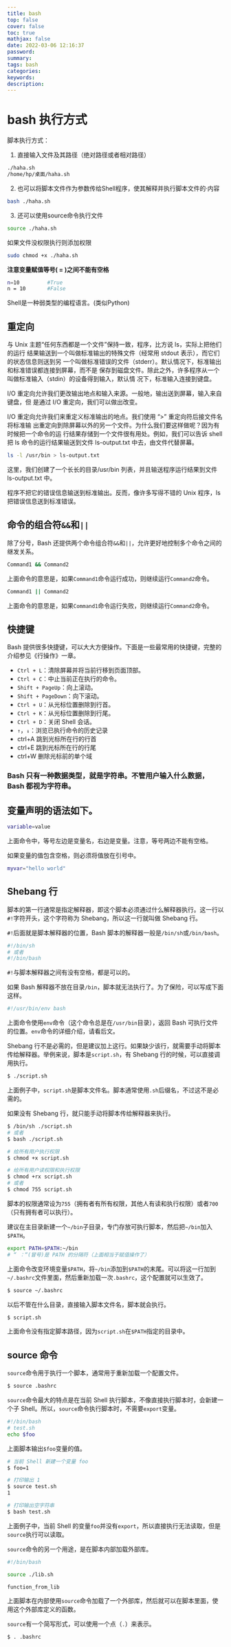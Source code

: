 ```yaml
---
title: bash
top: false
cover: false
toc: true
mathjax: false
date: 2022-03-06 12:16:37
password:
summary:
tags: bash 
categories:
keywords:
description:
---
```


# bash 执行方式
脚本执行方式：
1. 直接输入文件及其路径（绝对路径或者相对路径）
```bash
./haha.sh   
/home/hp/桌面/haha.sh
```
2. 也可以将脚本文件作为参数传给Shell程序，使其解释并执行脚本文件的·内容
```sh
bash ./haha.sh
```
3. 还可以使用source命令执行文件
```sh
source ./haha.sh
```
如果文件没权限执行则添加权限
```sh
sudo chmod +x ./haha.sh
```
**注意变量赋值等号( = )之间不能有空格**
```sh
n=10         #True
n = 10       #False
```
Shell是一种弱类型的编程语言。(类似Python)

## 重定向

与 Unix 主题“任何东西都是一个文件”保持一致，程序，比方说 ls，实际上把他们的运行
结果输送到一个叫做标准输出的特殊文件（经常用 stdout 表示），而它们的状态信息则送到另
一个叫做标准错误的文件（stderr）。默认情况下，标准输出和标准错误都连接到屏幕，而不是
保存到磁盘文件。除此之外，许多程序从一个叫做标准输入（stdin）的设备得到输入，默认情
况下，标准输入连接到键盘。

I/O 重定向允许我们更改输出地点和输入来源。一般地，输出送到屏幕，输入来自键盘，但
是通过 I/O 重定向，我们可以做出改变。

I/O 重定向允许我们来重定义标准输出的地点。我们使用 “>” 重定向符后接文件名将标准输
出重定向到除屏幕以外的另一个文件。为什么我们要这样做呢？因为有时候把一个命令的运
行结果存储到一个文件很有用处。例如，我们可以告诉 shell 把 ls 命令的运行结果输送到文件
ls-output.txt 中去，由文件代替屏幕。

```bash
ls -l /usr/bin > ls-output.txt
```

这里，我们创建了一个长长的目录/usr/bin 列表，并且输送程序运行结果到文件 ls-output.txt
中。

程序不把它的错误信息输送到标准输出。反而，像许多写得不错的 Unix 程序，ls 把错误信息送到标准错误。



## 命令的组合符`&&`和`||`

除了分号，Bash 还提供两个命令组合符`&&`和`||`，允许更好地控制多个命令之间的继发关系。

```sh
Command1 && Command2
```

上面命令的意思是，如果`Command1`命令运行成功，则继续运行`Command2`命令。

```sh
Command1 || Command2
```

上面命令的意思是，如果`Command1`命令运行失败，则继续运行`Command2`命令。

## 快捷键

Bash 提供很多快捷键，可以大大方便操作。下面是一些最常用的快捷键，完整的介绍参见《行操作》一章。

- `Ctrl + L`：清除屏幕并将当前行移到页面顶部。
- `Ctrl + C`：中止当前正在执行的命令。
- `Shift + PageUp`：向上滚动。
- `Shift + PageDown`：向下滚动。
- `Ctrl + U`：从光标位置删除到行首。
- `Ctrl + K`：从光标位置删除到行尾。
- `Ctrl + D`：关闭 Shell 会话。
- `↑`，`↓`：浏览已执行命令的历史记录
- ctrl+A 跳到光标所在行的行首
- ctrl+E 跳到光标所在行的行尾
- ctrl+W 删除光标前的单个域

### Bash 只有一种数据类型，就是字符串。不管用户输入什么数据，Bash 都视为字符串。



## 变量声明的语法如下。

```sh
variable=value
```

上面命令中，等号左边是变量名，右边是变量。注意，等号两边不能有空格。

如果变量的值包含空格，则必须将值放在引号中。

```sh
myvar="hello world"
```



## Shebang 行 

脚本的第一行通常是指定解释器，即这个脚本必须通过什么解释器执行。这一行以`#!`字符开头，这个字符称为 Shebang，所以这一行就叫做 Shebang 行。

`#!`后面就是脚本解释器的位置，Bash 脚本的解释器一般是`/bin/sh`或`/bin/bash`。

```sh
#!/bin/sh
# 或者
#!/bin/bash
```

`#!`与脚本解释器之间有没有空格，都是可以的。

如果 Bash 解释器不放在目录`/bin`，脚本就无法执行了。为了保险，可以写成下面这样。

```sh
#!/usr/bin/env bash
```

上面命令使用`env`命令（这个命令总是在`/usr/bin`目录），返回 Bash 可执行文件的位置。`env`命令的详细介绍，请看后文。

Shebang 行不是必需的，但是建议加上这行。如果缺少该行，就需要手动将脚本传给解释器。举例来说，脚本是`script.sh`，有 Shebang 行的时候，可以直接调用执行。

```sh
$ ./script.sh
```

上面例子中，`script.sh`是脚本文件名。脚本通常使用`.sh`后缀名，不过这不是必需的。

如果没有 Shebang 行，就只能手动将脚本传给解释器来执行。

```sh
$ /bin/sh ./script.sh
# 或者
$ bash ./script.sh
```

```sh
# 给所有用户执行权限
$ chmod +x script.sh

# 给所有用户读权限和执行权限
$ chmod +rx script.sh
# 或者
$ chmod 755 script.sh
```

脚本的权限通常设为`755`（拥有者有所有权限，其他人有读和执行权限）或者`700`（只有拥有者可以执行）。

建议在主目录新建一个`~/bin`子目录，专门存放可执行脚本，然后把`~/bin`加入`$PATH`。

```sh
export PATH=$PATH:~/bin
# “ ：“(冒号)是 PATH 的分隔符（上面相当于赋值操作了）
```

上面命令改变环境变量`$PATH`，将`~/bin`添加到`$PATH`的末尾。可以将这一行加到`~/.bashrc`文件里面，然后重新加载一次`.bashrc`，这个配置就可以生效了。

```sh
$ source ~/.bashrc
```

以后不管在什么目录，直接输入脚本文件名，脚本就会执行。

```sh
$ script.sh
```

上面命令没有指定脚本路径，因为`script.sh`在`$PATH`指定的目录中。

## source 命令

`source`命令用于执行一个脚本，通常用于重新加载一个配置文件。

```sh
$ source .bashrc
```

`source`命令最大的特点是在当前 Shell 执行脚本，不像直接执行脚本时，会新建一个子 Shell。所以，`source`命令执行脚本时，不需要`export`变量。

```sh
#!/bin/bash
# test.sh
echo $foo
```

上面脚本输出`$foo`变量的值。

```sh
# 当前 Shell 新建一个变量 foo
$ foo=1

# 打印输出 1
$ source test.sh
1

# 打印输出空字符串
$ bash test.sh
```

上面例子中，当前 Shell 的变量`foo`并没有`export`，所以直接执行无法读取，但是`source`执行可以读取。

`source`命令的另一个用途，是在脚本内部加载外部库。

```sh
#!/bin/bash

source ./lib.sh

function_from_lib
```

上面脚本在内部使用`source`命令加载了一个外部库，然后就可以在脚本里面，使用这个外部库定义的函数。

`source`有一个简写形式，可以使用一个点（`.`）来表示。

```sh
$ . .bashrc
```

